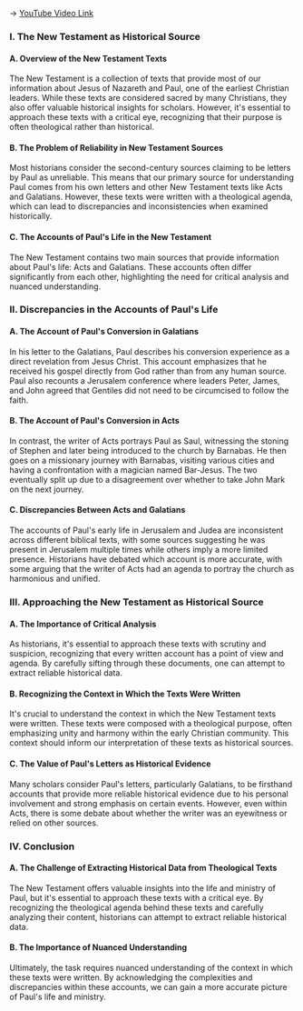 -> [YouTube Video Link](https://www.youtube.com/watch?v=BQaOlxhg8xg&list=PL279CFA55C51E75E0&index=5&pp=iAQB)

### I. The New Testament as Historical Source
#### A. Overview of the New Testament Texts

The New Testament is a collection of texts that provide most of our information about Jesus of Nazareth and Paul, one of the earliest Christian leaders. While these texts are considered sacred by many Christians, they also offer valuable historical insights for scholars. However, it's essential to approach these texts with a critical eye, recognizing that their purpose is often theological rather than historical.

#### B. The Problem of Reliability in New Testament Sources

Most historians consider the second-century sources claiming to be letters by Paul as unreliable. This means that our primary source for understanding Paul comes from his own letters and other New Testament texts like Acts and Galatians. However, these texts were written with a theological agenda, which can lead to discrepancies and inconsistencies when examined historically.

#### C. The Accounts of Paul's Life in the New Testament

The New Testament contains two main sources that provide information about Paul's life: Acts and Galatians. These accounts often differ significantly from each other, highlighting the need for critical analysis and nuanced understanding.

### II. Discrepancies in the Accounts of Paul's Life
#### A. The Account of Paul's Conversion in Galatians

In his letter to the Galatians, Paul describes his conversion experience as a direct revelation from Jesus Christ. This account emphasizes that he received his gospel directly from God rather than from any human source. Paul also recounts a Jerusalem conference where leaders Peter, James, and John agreed that Gentiles did not need to be circumcised to follow the faith.

#### B. The Account of Paul's Conversion in Acts

In contrast, the writer of Acts portrays Paul as Saul, witnessing the stoning of Stephen and later being introduced to the church by Barnabas. He then goes on a missionary journey with Barnabas, visiting various cities and having a confrontation with a magician named Bar-Jesus. The two eventually split up due to a disagreement over whether to take John Mark on the next journey.

#### C. Discrepancies Between Acts and Galatians

The accounts of Paul's early life in Jerusalem and Judea are inconsistent across different biblical texts, with some sources suggesting he was present in Jerusalem multiple times while others imply a more limited presence. Historians have debated which account is more accurate, with some arguing that the writer of Acts had an agenda to portray the church as harmonious and unified.

### III. Approaching the New Testament as Historical Source
#### A. The Importance of Critical Analysis

As historians, it's essential to approach these texts with scrutiny and suspicion, recognizing that every written account has a point of view and agenda. By carefully sifting through these documents, one can attempt to extract reliable historical data.

#### B. Recognizing the Context in Which the Texts Were Written

It's crucial to understand the context in which the New Testament texts were written. These texts were composed with a theological purpose, often emphasizing unity and harmony within the early Christian community. This context should inform our interpretation of these texts as historical sources.

#### C. The Value of Paul's Letters as Historical Evidence

Many scholars consider Paul's letters, particularly Galatians, to be firsthand accounts that provide more reliable historical evidence due to his personal involvement and strong emphasis on certain events. However, even within Acts, there is some debate about whether the writer was an eyewitness or relied on other sources.

### IV. Conclusion
#### A. The Challenge of Extracting Historical Data from Theological Texts

The New Testament offers valuable insights into the life and ministry of Paul, but it's essential to approach these texts with a critical eye. By recognizing the theological agenda behind these texts and carefully analyzing their content, historians can attempt to extract reliable historical data.

#### B. The Importance of Nuanced Understanding

Ultimately, the task requires nuanced understanding of the context in which these texts were written. By acknowledging the complexities and discrepancies within these accounts, we can gain a more accurate picture of Paul's life and ministry.